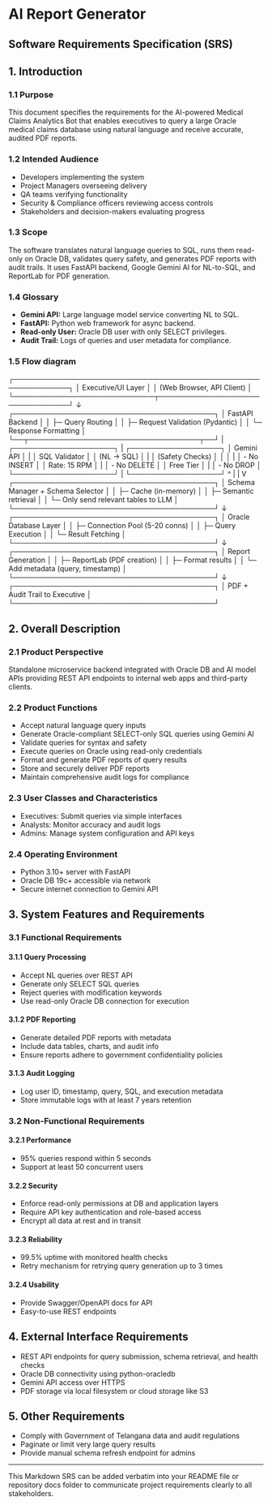 # AI Report Generator

## Software Requirements Specification (SRS)

## 1. Introduction

### 1.1 Purpose  
This document specifies the requirements for the AI-powered Medical Claims Analytics Bot that enables executives to query a large Oracle medical claims database using natural language and receive accurate, audited PDF reports.

### 1.2 Intended Audience  
- Developers implementing the system  
- Project Managers overseeing delivery  
- QA teams verifying functionality  
- Security & Compliance officers reviewing access controls  
- Stakeholders and decision-makers evaluating progress

### 1.3 Scope  
The software translates natural language queries to SQL, runs them read-only on Oracle DB, validates query safety, and generates PDF reports with audit trails. It uses FastAPI backend, Google Gemini AI for NL-to-SQL, and ReportLab for PDF generation.

### 1.4 Glossary  
- **Gemini API:** Large language model service converting NL to SQL.  
- **FastAPI:** Python web framework for async backend.  
- **Read-only User:** Oracle DB user with only SELECT privileges.  
- **Audit Trail:** Logs of queries and user metadata for compliance.

### 1.5 Flow diagram

┌─────────────────────────────────────────────────────────────┐
│                     Executive/UI Layer                       │
│                  (Web Browser, API Client)                  │
└────────────────────────────┬────────────────────────────────┘
                             ↓
        ┌────────────────────────────────────────┐
        │      FastAPI Backend                   │
        │  ├─ Query Routing                      │
        │  ├─ Request Validation (Pydantic)      │
        │  └─ Response Formatting                │
        └──┬──────────────────────────────────┬──┘
                              |                
    ┌────────────────────┐    |     ┌──────────────────┐
    │   Gemini API       │    |     │  SQL Validator   │
    │   (NL → SQL)       │    |     │  (Safety Checks) │
    │                    │    |     │  - No INSERT     │
    │ Rate: 15 RPM       │    |     │  - No DELETE     │
    │ Free Tier          │    |     │  - No DROP       │
    └────────────────────┘    |     └──────────────────┘
           ^                  |
           |                  V
    ┌────────────────────────────────────────┐
    │   Schema Manager + Schema Selector     │
    │   ├─ Cache (in-memory)                 │
    │   ├─ Semantic retrieval                │
    │   └─ Only send relevant tables to LLM  │
    └────────────────────────────────────────┘
           ↓
    ┌────────────────────────────────────────┐
    │   Oracle Database Layer                │
    │   ├─ Connection Pool (5-20 conns)      │
    │   ├─ Query Execution                   │
    │   └─ Result Fetching                   │
    └────────────────────────────────────────┘
           ↓
    ┌────────────────────────────────────────┐
    │   Report Generation                    │
    │   ├─ ReportLab (PDF creation)          │
    │   ├─ Format results                    │
    │   └─ Add metadata (query, timestamp)   │
    └────────────────────────────────────────┘
           ↓
    ┌────────────────────────────────────────┐
    │   PDF + Audit Trail to Executive       │
    └────────────────────────────────────────┘



## 2. Overall Description

### 2.1 Product Perspective  
Standalone microservice backend integrated with Oracle DB and AI model APIs providing REST API endpoints to internal web apps and third-party clients.

### 2.2 Product Functions  
- Accept natural language query inputs  
- Generate Oracle-compliant SELECT-only SQL queries using Gemini AI  
- Validate queries for syntax and safety  
- Execute queries on Oracle using read-only credentials  
- Format and generate PDF reports of query results  
- Store and securely deliver PDF reports  
- Maintain comprehensive audit logs for compliance

### 2.3 User Classes and Characteristics  
- Executives: Submit queries via simple interfaces  
- Analysts: Monitor accuracy and audit logs  
- Admins: Manage system configuration and API keys

### 2.4 Operating Environment  
- Python 3.10+ server with FastAPI  
- Oracle DB 19c+ accessible via network  
- Secure internet connection to Gemini API  

## 3. System Features and Requirements

### 3.1 Functional Requirements

#### 3.1.1 Query Processing  
- Accept NL queries over REST API  
- Generate only SELECT SQL queries  
- Reject queries with modification keywords  
- Use read-only Oracle DB connection for execution

#### 3.1.2 PDF Reporting  
- Generate detailed PDF reports with metadata  
- Include data tables, charts, and audit info  
- Ensure reports adhere to government confidentiality policies

#### 3.1.3 Audit Logging  
- Log user ID, timestamp, query, SQL, and execution metadata  
- Store immutable logs with at least 7 years retention

### 3.2 Non-Functional Requirements

#### 3.2.1 Performance  
- 95% queries respond within 5 seconds  
- Support at least 50 concurrent users

#### 3.2.2 Security  
- Enforce read-only permissions at DB and application layers  
- Require API key authentication and role-based access  
- Encrypt all data at rest and in transit

#### 3.2.3 Reliability  
- 99.5% uptime with monitored health checks  
- Retry mechanism for retrying query generation up to 3 times

#### 3.2.4 Usability  
- Provide Swagger/OpenAPI docs for API  
- Easy-to-use REST endpoints

## 4. External Interface Requirements

- REST API endpoints for query submission, schema retrieval, and health checks  
- Oracle DB connectivity using python-oracledb  
- Gemini API access over HTTPS  
- PDF storage via local filesystem or cloud storage like S3

## 5. Other Requirements

- Comply with Government of Telangana data and audit regulations  
- Paginate or limit very large query results  
- Provide manual schema refresh endpoint for admins  

---

This Markdown SRS can be added verbatim into your README file or repository docs folder to communicate project requirements clearly to all stakeholders.
